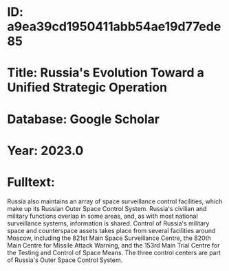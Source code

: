 # ID: a9ea39cd1950411abb54ae19d77ede85
# Title: Russia's Evolution Toward a Unified Strategic Operation
# Database: Google Scholar
# Year: 2023.0
# Fulltext:
Russia also maintains an array of space surveillance control facilities, which make up its Russian Outer Space Control System.
Russia's civilian and military functions overlap in some areas, and, as with most national surveillance systems, information is shared.
Control of Russia's military space and counterspace assets takes place from several facilities around Moscow, including the 821st Main Space Surveillance Centre, the 820th Main Centre for Missile Attack Warning, and the 153rd Main Trial Centre for the Testing and Control of Space Means.
The three control centers are part of Russia's Outer Space Control System.